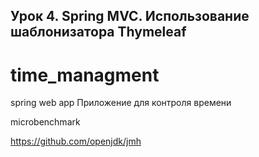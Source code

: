 ## Урок 4. Spring MVC. Использование шаблонизатора Thymeleaf
# time_managment
spring web app
Приложение для контроля времени

microbenchmark

https://github.com/openjdk/jmh